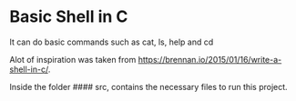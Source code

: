 # Basic Shell in C

It can do basic commands such as cat, ls, help and cd

Alot of inspiration was taken from
https://brennan.io/2015/01/16/write-a-shell-in-c/.

Inside the folder #### src, contains the necessary files to run this project.
